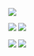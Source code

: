 [![](http://github-profile-summary-cards.vercel.app/api/cards/profile-details?username=BelusKirill&theme=2077)](https://github.com/BelusKirill/github-profile-summary-cards)

![](http://github-profile-summary-cards.vercel.app/api/cards/repos-per-language?username=BelusKirill&theme=2077)  ![](http://github-profile-summary-cards.vercel.app/api/cards/most-commit-language?username=BelusKirill&theme=2077)

![](http://github-profile-summary-cards.vercel.app/api/cards/stats?username=BelusKirill&theme=2077)  ![](http://github-profile-summary-cards.vercel.app/api/cards/productive-time?username=BelusKirill&theme=2077&utcOffset=8)